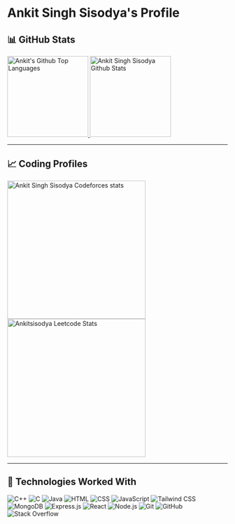 # Ankit Singh Sisodya's Profile

## 📊 GitHub Stats

<span>
<a href="https://github.com/Ankit-singh-sisodya">
<img height="185" src="https://github-readme-stats-redheadphone.vercel.app/api/top-langs/?username=Ankit-singh-sisodya&layout=compact&langs_count=8&theme=github_dark&hide=SCSS,GLSL,GAP&border_color=404040" alt="Ankit's Github Top Languages" />
<img height="185" src="https://github-readme-stats-redheadphone.vercel.app/api?username=Ankit-singh-sisodya&show_icons=true&count_private=true&theme=github_dark&border_color=404040" alt="Ankit Singh Sisodya Github Stats" />
</a>
</span>

---

## 📈 Coding Profiles

<span>
<a href="https://codeforces.com/profile/Ankit_singh_sisodya">
<img height="316" src="https://codeforces-readme-stats.vercel.app/api/card?username=Ankit_singh_sisodya&theme=github_dark&force_username=true&border_color=404040" alt="Ankit Singh Sisodya Codeforces stats"/>
</a>
<a href="https://leetcode.com/u/Ankitsisodya/">
<img height="316" src="https://leetcard.jacoblin.cool/Ankitsisodya?theme=dark&font=Ubuntu&cache=14400&ext=contest&sheets=https://gist.githubusercontent.com/Ankitsisodya/5e715e284c89cace8f5fa09f7fb930b8/raw/ec0be570f114124b1a2156a660d67baa0ab5639d/leetcode_stats_card.css" alt="Ankitsisodya Leetcode Stats"/>
</a>
</span>

---

## 🧩 Technologies Worked With

<p>
<img alt="C++" src="https://img.shields.io/badge/C%2B%2B-00599C?logo=c%2B%2B&logoColor=white">
<img alt="C" src="https://img.shields.io/badge/C-A8B9CC.svg?logo=c&logoColor=white">
<img alt="Java" src="https://img.shields.io/badge/Java-ED8B00?logo=Java&logoColor=white">
<img alt="HTML" src="https://img.shields.io/badge/HTML-E34F26.svg?logo=html5&logoColor=white">
<img alt="CSS" src="https://img.shields.io/badge/CSS-1572B6.svg?logo=css3&logoColor=white">
<img alt="JavaScript" src="https://img.shields.io/badge/JavaScript-F7DF1E.svg?logo=javascript&logoColor=black">
<img alt="Tailwind CSS" src="https://img.shields.io/badge/Tailwind_CSS-06B6D4.svg?logo=tailwind-css&logoColor=white">
<img alt="MongoDB" src ="https://img.shields.io/badge/MongoDB-4ea94b.svg?logo=mongodb&logoColor=white">
<img alt="Express.js" src="https://img.shields.io/badge/Express.js-404D59.svg?logo=express&logoColor=white">
<img alt="React" src="https://img.shields.io/badge/React-20232A?logo=react&logoColor=61DAFB">
<img alt="Node.js" src="https://img.shields.io/badge/Node.js-43853D.svg?logo=node.js&logoColor=white">
<img alt="Git" src="https://img.shields.io/badge/Git-F05033.svg?logo=git&logoColor=white">
<img alt="GitHub" src="https://img.shields.io/badge/GitHub-181717.svg?logo=github&logoColor=white">
<img alt="Stack Overflow" src="https://img.shields.io/badge/-Stack%20Overflow-FE7A16?logo=stack-overflow&logoColor=white">
</p>
